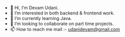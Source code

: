 - 👋 Hi, I’m Devam Udani.
- 👀 I’m interested in both backend & frontend work.
- 🌱 I’m currently learning Java.
- 💞️ I’m looking to collaborate on part time projects.
- 📫 How to reach me mail :- udanidevam@gmail.com

<!---
DevamUdani3333/DevamUdani3333 is a ✨ special ✨ repository because its `README.md` (this file) appears on your GitHub profile.
You can click the Preview link to take a look at your changes.
--->
